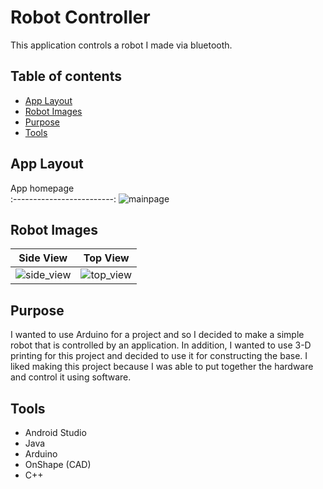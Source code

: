 # Robot Controller

This application controls a robot I made via bluetooth.

## Table of contents
* [App Layout](#app-layout)
* [Robot Images](#robot-images)
* [Purpose](#purpose)
* [Tools](#tools)

## App Layout

App homepage           
:-------------------------:
![mainpage](https://user-images.githubusercontent.com/33325959/103318662-00386880-49e4-11eb-9a4c-772a35137881.png)

## Robot Images
Side View | Top View
:-------------------------:|:-------------------------:
![side_view](https://user-images.githubusercontent.com/33325959/103319414-b00ed580-49e6-11eb-8f18-b4521d8faf16.jpg) | ![top_view](https://user-images.githubusercontent.com/33325959/103319410-adac7b80-49e6-11eb-9a4a-31d9a3479cb6.jpg)

## Purpose
I wanted to use Arduino for a project and so I decided to make a simple robot that is controlled by an application. In addition, I wanted to use 3-D printing for this project 
and decided to use it for constructing the base. I liked making this project because I was able to put together the hardware and control it using software. 
	
## Tools
* Android Studio
* Java
* Arduino
* OnShape (CAD)
* C++
